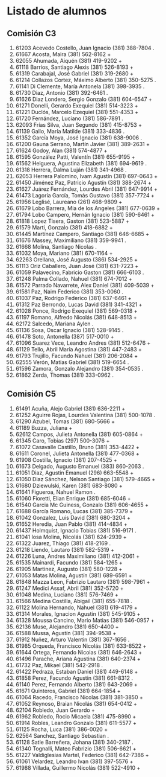# Listado de alumnos

## Comisión C3
01.  61203  Acevedo Costello, Juan Ignacio            (381) 388-7804            .                   
02.  61667  Acosta, Maira                             (381) 562-8162            +                   
03.  62055  Ahumada, Aiquén                           (381) 419-9202            +                   
04.  61118  Barrios, Santiago Alexis                  (381) 526-8193            +                   
05.  61319  Carabajal, José Gabriel                   (381) 319-2680            +                   
06.  61214  Collazos Cortez, Máximo Alberto           (381) 350-5275            .                   
07.  61141  Di Clemente, María Antonela               (381) 398-3935            .                   
08.  61730  Diaz, Antonio                             (381) 392-6461            .                   
09.  61626  Diaz Londero, Sergio Gonzalo              (381) 604-6547            +                   
10.  61271  Donelli, Gerardo Exequiel                 (381) 514-3223            +                   
11.  61221  Duclós, Marcelo Ezequiel                  (381) 551-4353            +                   
12.  61720  Fernández, Luciano                        (381) 586-7891            .                   
13.  62093  Frías Silva, Juan Segundo                 (381) 415-8753            +                   
14.  61139  Gallo, María Matilde                      (381) 333-4836            .                   
15.  61352  García Moya, José Ignacio                 (381) 638-9006            .                   
16.  61200  Gauna Serrano, Martín Javier              (381) 389-2631            +                   
17.  61624  Godoy, Alan                               (381) 574-4877            +                   
18.  61595  González Patti, Valentín                  (381) 655-9195            +                   
19.  61562  Helguera, Agustina Elizabeth              (381) 694-9619            .                   
20.  61318  Herrera, Dalma Luján                      (381) 341-4968            .                   
21.  62053  Herrera Palomino, Ivam Agustín            (381) 697-0643            +                   
22.  61450  Jiménez Paz, Patricio Agustín             (381) 388-2674            +                   
23.  61627  Juárez Fernández, Lourdes Abril           (381) 647-9914            +                   
24.  61473  Lagoria García, Tomás Gustavo             (381) 357-7724            +                   
25.  61956  Leglisé, Laureano                         (261) 468-9809            +                   
26.  61679  Lobo Barrera, Mia de los Angeles          (381) 677-0639            +                   
27.  61794  Lobo Campero, Hernán Ignacio              (381) 590-6461            +                   
28.  61818  Lopez Tisera, Gaston                      (381) 523-5887            +                   
29.  61579  Marti, Gonzalo                            (381) 418-6882            +                   
30.  61445  Martínez Campero, Santiago                (381) 646-6685            +                   
31.  61676  Massey, Maximiliano                       (381) 359-9941            .                   
32.  61668  Molina, Santiago Nicolas                                            .                   
33.  61032  Moya, Mariano                             (381) 670-1164            +                   
34.  62263  Orellana, José Augusto                    (386) 534-2925            +                   
35.  61113  Oriz Caballero, Juan José                 (381) 631-7223            +                   
36.  61059  Palavecino, Fabricio Gaston               (381) 666-6103            .                   
37.  61248  Palma Collado, Nahuel                     (381) 674-7012            +                   
38.  61572  Parrado Navarrete, Alex Daniel            (381) 409-5039            +                   
39.  61581  Paz, Naim Federico                        (381) 353-0060            .                   
40.  61037  Paz, Rodrigo Federico                     (381) 637-6461            +                   
41.  61312  Paz Berrondo, Lucas David                 (381) 341-4321            +                   
42.  61028  Ponce, Rodrigo Exequiel                   (381) 569-0318            +                   
43.  61197  Romano, Alfredo Nicolás                   (381) 648-8513            +                   
44.  62172  Salcedo, Mariana Aylen                                              .                   
45.  61136  Sosa, Oscar Ignacio                       (381) 528-9145            .                   
46.  61478  Soto, Antonella                           (387) 517-0010            +                   
47.  61096  Suarez Vece, Leandro Andres               (381) 512-6476            +                   
48.  61129  Tello, Abril María Agostina               (381) 447-2483            +                   
49.  61793  Trujillo, Facundo Nahuel                  (381) 206-2084            +                   
50.  62555  Verón, Matias Gabriel                     (381) 519-6654            .                   
51.  61596  Zamora, Gonzalo Alejandro                 (381) 354-0535            .                   
52.  61862  Zerda, Thomas                             (381) 333-0962            .                   

## Comisión C5
01.  61491  Acuña, Alejo Gabriel                      (381) 636-2211            +                   
02.  61252  Aguirre Rojas, Lourdes Valentina          (381) 500-1078            .                   
03.  61290  Azubel, Tomas                             (381) 680-5666            +                   
04.  61189  Buzza, Juliana                                                      +                   
05.  62612  Campos, Julieta Antonella                 (381) 605-0864            +                   
06.  61345  Caro, Tobias                              (297) 500-3076            +                   
07.  61072  Casavalle Castillo, Bruno                 (381) 353-4422            +                   
08.  61611  Coronel, Julieta Antonella                (381) 477-0368            +                   
09.  61908  Costilla, Ignacio                         (381) 207-4525            +                   
10.  61673  Delgado, Augusto Emanuel                  (383) 860-2063            .                   
11.  61051  Diaz, Agustin Emanuel                     (296) 663-5548            +                   
12.  61050  Diaz Sánchez, Nelson Santiago             (381) 579-4665            +                   
13.  61680  Dziewulski, Karen                         (381) 683-8080            +                   
14.  61641  Figueroa, Nahuel Ramon                                              .                   
15.  61060  Fioretti, Elian Enrique                   (381) 685-6046            +                   
16.  61540  Garcia Mc Guiness, Gonzalo                (381) 606-4655            +                   
17.  61688  García Romano, Lucas                      (381) 385-7379            +                   
18.  61042  Gonzalez, Luis David                      (381) 680-3204            +                   
19.  61652  Heredia, Juan Pablo                       (381) 414-4834            +                   
20.  61437  Holmquist, Ignacio Tobias                 (381) 516-9171            .                   
21.  61041  Iosa Molina, Nicolás                      (381) 624-2939            +                   
22.  61322  Juarez, Thiago                            (381) 418-2169            .                   
23.  61218  Liendo, Lautaro                           (381) 582-5319            +                   
24.  61226  Luna, Andres Maximiliano                  (381) 412-2061            +                   
25.  61535  Mainardi, Facundo                         (381) 584-1265            +                   
26.  61905  Martinez, Augusto                         (381) 580-1228            +                   
27.  61053  Matas Molina, Agustín                     (381) 689-6591            +                   
28.  61848  Mazza Leon, Fabrizio Lautaro              (381) 598-7961            +                   
29.  61247  Medici Assaf, Abril                       (381) 352-5720            +                   
30.  61048  Medina, Luciano                           (381) 576-7469            +                   
31.  61566  Medina Costilla, Abigail                  (381) 655-7818            .                   
32.  61122  Molina Hernando, Nahuel                   (381) 619-4179            +                   
33.  61314  Morales, Ignacion Agustin                 (381) 545-9105            +                   
34.  61328  Moussa Cancino, Mario Matias              (381) 546-0957            +                   
35.  62136  Muse, Alejandro                           (381) 650-4400            +                   
36.  61588  Mussa, Agustín                            (381) 394-9538            +                   
37.  61912  Nuñez, Arturo Valentin                    (381) 367-1656            .                   
38.  61985  Orqueda, Francisco Nicolás                (381) 633-8522            +                   
39.  61644  Ortega, Fernando Nicolas                  (381) 646-2643            +                   
40.  61496  Parache, Ariana Agustina                  (381) 640-2374            +                   
41.  61732  Paz, Mikael                               (381) 542-2918            .                   
42.  61422  Pedraza, Estaban Daniel                   (381) 449-6148            +                   
43.  61858  Perez, Facundo Agustin                    (381) 661-8312            .                   
44.  61140  Perez, Fernando Alberto                   (381) 643-2069            +                   
45.  61671  Quinteros, Gabriel                        (381) 664-1854            +                   
46.  61064  Racedo, Francisco Nicolas                 (381) 381-3850            +                   
47.  61052  Reynoso, Braian Nicolás                   (381) 654-0412            +                   
48.  62104  Robledo, Juan Gerardo                                               +                   
49.  61962  Robledo, Rocio Micaela                    (381) 475-8990            +                   
50.  61914  Robles, Leandro Gonzalo                   (381) 611-5577            +                   
51.  61125  Rocha, Luca                               (381) 386-0020            +                   
52.  62564  Sanchez, Santiago Sebastian                                         .                   
53.  61128  Satle Barreñera, Johana                   (381) 340-2187            .                   
54.  61340  Tognalli, Mateo Fabrizio                  (381) 506-6621            +                   
55.  61227  Valdiglesias Martel, Federico             (381) 642-7386            +                   
56.  61061  Velardez, Leandro Ivan                    (381) 397-5576            +                   
57.  61988  Villada, Guillermo Nicolás                (381) 522-4910            +                   
